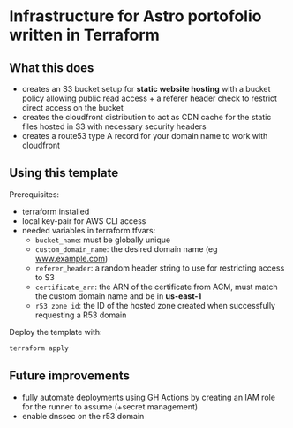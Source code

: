 # Infrastructure for Astro portofolio written in Terraform

## What this does

- creates an S3 bucket setup for <b>static website hosting</b> with a bucket policy
allowing public read access + a referer header check to restrict direct access 
on the bucket
- creates the cloudfront distribution to act as CDN cache for the static files
hosted in S3 with necessary security headers
- creates a route53 type A record for your domain name to work with cloudfront

## Using this template

Prerequisites:
- terraform installed
- local key-pair for AWS CLI access
- needed variables in terraform.tfvars:
    - `bucket_name`: must be globally unique
    - `custom_domain_name`: the desired domain name (eg www.example.com)
    - `referer_header`: a random header string to use for restricting access to S3
    - `certificate_arn`: the ARN of the certificate from ACM, must match the custom
    domain name and be in <b>us-east-1</b>
    - `r53_zone_id`: the ID of the hosted zone created when successfully requesting
    a R53 domain

Deploy the template with:

```sh
terraform apply
```

## Future improvements

- fully automate deployments using GH Actions by creating an IAM role for the
runner to assume (+secret management)
- enable dnssec on the r53 domain
